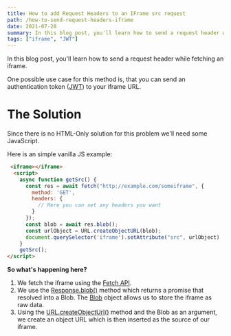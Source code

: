 ```yaml
---
title: How to add Request Headers to an IFrame src request
path: /how-to-send-request-headers-iframe
date: 2021-07-28
summary: In this blog post, you'll learn how to send a request header while fetching an iframe.
tags: ["iframe", "JWT"]
---
```


In this blog post, you'll learn how to send a request header while fetching an iframe.

One possible use case for this method is, that you can send an authentication token ([JWT](https://jwt.io/)) to your iframe URL.

# The Solution

Since there is no HTML-Only solution for this problem we'll need some JavaScript.

Here is an simple vanilla JS example:

```html
 <iframe></iframe>
  <script>
    async function getSrc() {
      const res = await fetch("http://example.com/someiframe", {
        method: 'GET',
        headers: {
          // Here you can set any headers you want
        }
      });
      const blob = await res.blob();
      const urlObject = URL.createObjectURL(blob);
      document.querySelector('iframe').setAttribute("src", urlObject)
    }
    getSrc();
</script>
```

**So what's happening here?**

1. We fetch the iframe using the [Fetch API](https://developer.mozilla.org/en-US/docs/Web/API/Fetch_API/Using_Fetch).
2. We use the [Response.blob()](https://developer.mozilla.org/en-US/docs/Web/API/Response/blob) method which returns a promise that resolved into a Blob. The [Blob](https://developer.mozilla.org/en-US/docs/Web/API/Blob) object allows us to store the iframe as raw data.
3. Using the [URL.createObjectUrl()](https://developer.mozilla.org/en-US/docs/Web/API/URL/createObjectURL) method and the Blob as an argument, we create an object URL which is then inserted as the source of our iframe.